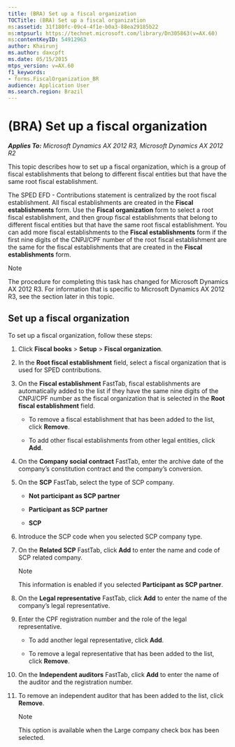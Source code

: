 ```yaml
---
title: (BRA) Set up a fiscal organization
TOCTitle: (BRA) Set up a fiscal organization
ms:assetid: 31f180fc-09c4-4f1e-b0a3-88ea29185b22
ms:mtpsurl: https://technet.microsoft.com/library/Dn305863(v=AX.60)
ms:contentKeyID: 54912963
author: Khairunj
ms.author: daxcpft
ms.date: 05/15/2015
mtps_version: v=AX.60
f1_keywords:
- forms.FiscalOrganization_BR
audience: Application User
ms.search.region: Brazil
---
```


# (BRA) Set up a fiscal organization 


_**Applies To:** Microsoft Dynamics AX 2012 R3, Microsoft Dynamics AX 2012 R2_

This topic describes how to set up a fiscal organization, which is a group of fiscal establishments that belong to different fiscal entities but that have the same root fiscal establishment.

The SPED EFD - Contributions statement is centralized by the root fiscal establishment. All fiscal establishments are created in the **Fiscal establishments** form. Use the **Fiscal organization** form to select a root fiscal establishment, and then group fiscal establishments that belong to different fiscal entities but that have the same root fiscal establishment. You can add more fiscal establishments to the **Fiscal establishments** form if the first nine digits of the CNPJ/CPF number of the root fiscal establishment are the same for the fiscal establishments that are created in the **Fiscal establishments** form.


> [!NOTE]
> <P>The procedure for completing this task has changed for Microsoft Dynamics AX 2012 R3. For information that is specific to Microsoft Dynamics AX 2012 R3, see the section later in this topic.</P>



## Set up a fiscal organization

To set up a fiscal organization, follow these steps:

1.  Click **Fiscal books** \> **Setup** \> **Fiscal organization**.

2.  In the **Root fiscal establishment** field, select a fiscal organization that is used for SPED contributions.

3.  On the **Fiscal establishment** FastTab, fiscal establishments are automatically added to the list if they have the same nine digits of the CNPJ/CPF number as the fiscal organization that is selected in the **Root fiscal establishment** field.
    
      - To remove a fiscal establishment that has been added to the list, click **Remove**.
    
      - To add other fiscal establishments from other legal entities, click **Add**.

4.  On the **Company social contract** FastTab, enter the archive date of the company’s constitution contract and the company’s conversion.

5.  On the **SCP** FastTab, select the type of SCP company.
    
      - **Not participant as SCP partner**
    
      - **Participant as SCP partner**
    
      - **SCP**

6.  Introduce the SCP code when you selected SCP company type.

7.  On the **Related SCP** FastTab, click **Add** to enter the name and code of SCP related company.
    

    > [!NOTE]
    > <P>This information is enabled if you selected <STRONG>Participant as SCP partner</STRONG>.</P>



8.  On the **Legal representative** FastTab, click **Add** to enter the name of the company’s legal representative.

9.  Enter the CPF registration number and the role of the legal representative.
    
      - To add another legal representative, click **Add**.
    
      - To remove a legal representative that has been added to the list, click **Remove**.

10. On the **Independent auditors** FastTab, click **Add** to enter the name of the auditor and the registration number.

11. To remove an independent auditor that has been added to the list, click **Remove**.
    

    > [!NOTE]
    > <P>This option is available when the Large company check box has been selected.</P>


  


